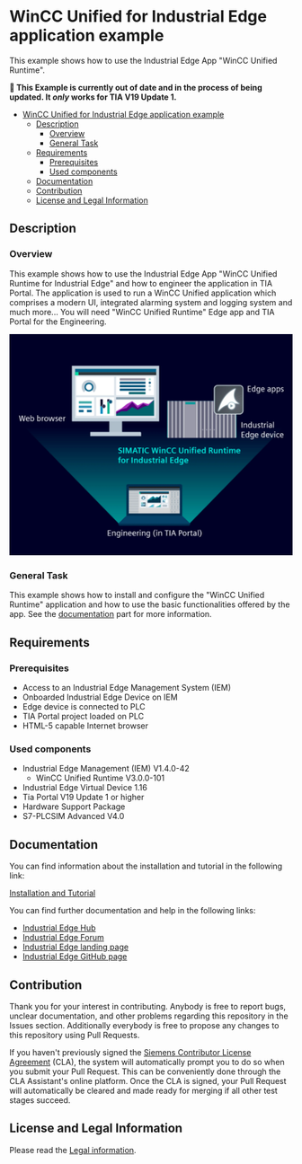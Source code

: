 # WinCC Unified for Industrial Edge application example

This example shows how to use the Industrial Edge App "WinCC Unified Runtime".

**🚨 This Example is currently out of date and in the process of being updated. It _only_ works for TIA V19 Update 1.**

- [WinCC Unified for Industrial Edge application example](#wincc-unified-for-industrial-edge-application-example)
  - [Description](#description)
    - [Overview](#overview)
    - [General Task](#general-task)
  - [Requirements](#requirements)
    - [Prerequisites](#prerequisites)
    - [Used components](#used-components)
  - [Documentation](#documentation)
  - [Contribution](#contribution)
  - [License and Legal Information](#license-and-legal-information)

## Description
### Overview
This example shows how to use the Industrial Edge App "WinCC Unified Runtime for Industrial Edge" and how to engineer the application in TIA Portal. The application is used to run a WinCC Unified application which comprises a modern UI, integrated alarming system and logging system and much more... You will need "WinCC Unified Runtime" Edge app and TIA Portal for the Engineering.

![introimage](docs/graphics/introimage2.png)

### General Task
This example shows how to install and configure the "WinCC Unified Runtime" application and how to use the basic functionalities offered by the app. See the [documentation](#documentation) part for more information.

## Requirements

### Prerequisites

-	Access to an Industrial Edge Management System (IEM)
-	Onboarded Industrial Edge Device on IEM
-	Edge device is connected to PLC
-	TIA Portal project loaded on PLC
-	HTML-5 capable Internet browser

### Used components

- Industrial Edge Management (IEM) V1.4.0-42
  - WinCC Unified Runtime V3.0.0-101
-	Industrial Edge Virtual Device 1.16 
-	Tia Portal V19 Update 1 or higher
- Hardware Support Package
-	S7-PLCSIM Advanced V4.0

## Documentation

You can find information about the installation and tutorial in the following link:

[Installation and Tutorial](docs/installation_and_tutorial.md)

You can find further documentation and help in the following links:

* [Industrial Edge Hub](https://iehub.eu1.edge.siemens.cloud/#/documentation)
* [Industrial Edge Forum](https://www.siemens.com/industrial-edge-forum)
* [Industrial Edge landing page](https://new.siemens.com/global/en/products/automation/topic-areas/industrial-edge/simatic-edge.html)
* [Industrial Edge GitHub page](https://github.com/industrial-edge)

## Contribution

Thank you for your interest in contributing. Anybody is free to report bugs, unclear documentation, and other problems regarding this repository in the Issues section.
Additionally everybody is free to propose any changes to this repository using Pull Requests.

If you haven't previously signed the [Siemens Contributor License Agreement](https://cla-assistant.io/industrial-edge/) (CLA), the system will automatically prompt you to do so when you submit your Pull Request. This can be conveniently done through the CLA Assistant's online platform. Once the CLA is signed, your Pull Request will automatically be cleared and made ready for merging if all other test stages succeed.

## License and Legal Information

Please read the [Legal information](LICENSE.txt).
